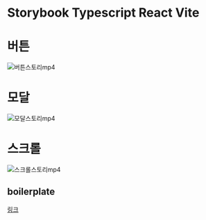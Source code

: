 # Storybook Typescript React Vite

# 버튼

![버튼스토리mp4](https://user-images.githubusercontent.com/77968955/186587346-24d46656-ac33-46a6-80f9-0ffb0a35a3c2.gif)

# 모달

![모달스토리mp4](https://user-images.githubusercontent.com/77968955/186587350-215cff74-03bb-43df-bd8c-604ab30db11e.gif)

# 스크롤

![스크롤스토리mp4](https://user-images.githubusercontent.com/77968955/186587356-5244bbdc-f01e-4fee-bcea-cc0422c4cd87.gif)

## boilerplate

[링크](https://github.com/sjyoung428/storybook-playground/tree/689241d0a29a73500902ba75f6c002c5d832abf9)
